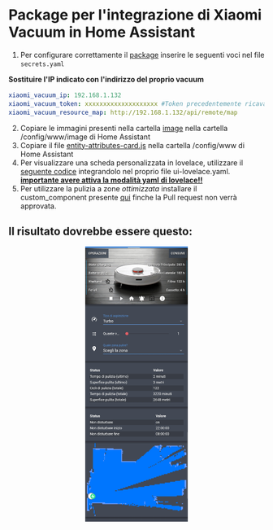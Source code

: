 # Package per l'integrazione di Xiaomi Vacuum in Home Assistant

1. Per configurare correttamente il [package](pkg_vacuum_xiaomi.yaml) inserire le seguenti voci nel file `secrets.yaml`

  **Sostituire l'IP indicato con l'indirizzo del proprio vacuum**
```yaml
xiaomi_vacuum_ip: 192.168.1.132
xiaomi_vacuum_token: xxxxxxxxxxxxxxxxxxxx #Token precedentemente ricavato da Mi Home
xiaomi_vacuum_resource_map: http://192.168.1.132/api/remote/map
```
2. Copiare le immagini presenti nella cartella [image](image/) nella cartella /config/www/image di Home Assistant
3. Copiare il file [entity-attributes-card.js](entity-attributes-card.js) nella cartella /config/www di Home Assistant
4. Per visualizzare una scheda personalizzata in lovelace, utilizzare il [seguente codice](ui-lovelace.yaml) integrandolo nel proprio file ui-lovelace.yaml. 
**[importante avere attiva la modalità yaml di lovelace!!](https://www.home-assistant.io/lovelace/yaml-mode/)**
5. Per utilizzare la pulizia a zone _ottimizzata_ installare il custom_component presente [qui](https://github.com/home-assistant/home-assistant/pull/19777) finche la Pull request non verrà approvata.


## Il risultato dovrebbe essere questo:

<div style="text-align:center"><img src="guida/vacuum_lovelace.jpg" width="40%"></div>
